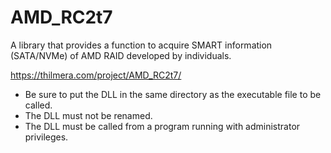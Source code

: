 # AMD_RC2t7
A library that provides a function to acquire SMART information (SATA/NVMe) of AMD RAID developed by individuals.

https://thilmera.com/project/AMD_RC2t7/


* Be sure to put the DLL in the same directory as the executable file to be called.
* The DLL must not be renamed.
* The DLL must be called from a program running with administrator privileges.
